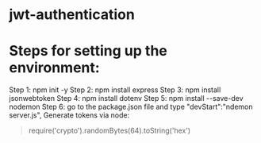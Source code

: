 # jwt-authentication
# Steps for setting up the environment:
Step 1: npm init -y
Step 2: npm install express
Step 3: npm install jsonwebtoken
Step 4: npm install dotenv
Step 5: npm  install --save-dev nodemon
Step 6: go to the package.json file and type
    "devStart":"ndemon server.js",
Generate tokens via node: 
> require('crypto').randomBytes(64).toString('hex')
